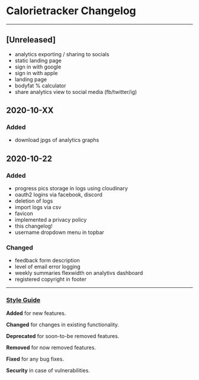 

# Calorietracker Changelog

---
## [Unreleased]
- analytics exporting / sharing to socials
- static landing page
- sign in with google
- sign in with apple
- landing page
- bodyfat % calculator
- share analytics view to social media (fb/twitter/ig)

## 2020-10-XX
### Added
- download jpgs of analytics graphs


## 2020-10-22
### Added 
- progress pics storage in logs using cloudinary
- oauth2 logins via facebook, discord
- deletion of logs
- import logs via csv
- favicon
- implemented a privacy policy
- this changelog!
- username dropdown menu in topbar

### Changed
- feedback form description
- level of email error logging
- weekly summaries flexwidth on analytivs dashboard
- registered copyright in footer


---


### [Style Guide](https://keepachangelog.com/en/1.0.0/)

**Added** for new features.

**Changed** for changes in existing functionality.

**Deprecated** for soon-to-be removed features.

**Removed** for now removed features.

**Fixed** for any bug fixes.

**Security** in case of vulnerabilities.
